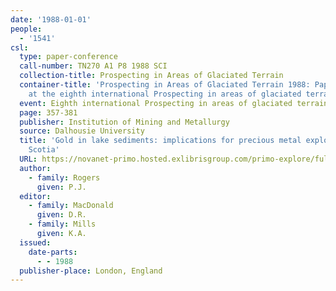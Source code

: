 ```yaml
---
date: '1988-01-01'
people: 
  - '1541'
csl:
  type: paper-conference
  call-number: TN270 A1 P8 1988 SCI
  collection-title: Prospecting in Areas of Glaciated Terrain
  container-title: 'Prospecting in Areas of Glaciated Terrain 1988: Papers presented
    at the eighth international Prospecting in areas of glaciated terrain symposium'
  event: Eighth international Prospecting in areas of glaciated terrain symposium
  page: 357-381
  publisher: Institution of Mining and Metallurgy
  source: Dalhousie University
  title: 'Gold in lake sediments: implications for precious metal exploration in Nova
    Scotia'
  URL: https://novanet-primo.hosted.exlibrisgroup.com/primo-explore/fulldisplay?docid=NOVANET_ALEPH001389540&context=L&vid=DAL&search_scope=default_scope&tab=default_tab&lang=en_US
  author:
    - family: Rogers
      given: P.J.
  editor:
    - family: MacDonald
      given: D.R.
    - family: Mills
      given: K.A.
  issued:
    date-parts:
      - - 1988
  publisher-place: London, England
---
```

